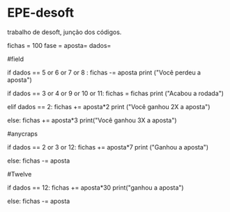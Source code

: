 # EPE-desoft

trabalho de desoft, junção dos códigos. 


fichas = 100
fase = 
aposta= 
dados= 

#field

if dados == 5 or 6 or 7 or 8 :
    fichas -= aposta
    print ("Você perdeu a aposta")

if dados == 3 or 4 or 9 or 10 or 11:
    fichas = fichas 
    print ("Acabou a rodada")
    
elif dados == 2:
    fichas += aposta*2 
    print ("Você ganhou 2X a aposta")
    
else:
    fichas += aposta*3
    print("Você ganhou 3X a aposta")



#anycraps 

if dados == 2 or 3 or 12:
    fichas += aposta*7
    print ("Ganhou a aposta")
    
else: 
    fichas -= aposta 
    
    

#Twelve

if dados == 12:
    fichas += aposta*30
    print("ganhou a aposta")
    
else:
    fichas -= aposta

